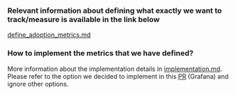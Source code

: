 ### Relevant information about defining what exactly we want to track/measure is available in the link below

[define_adoption_metrics.md](https://github.com/packit/research/blob/main/adoption-metrics/define_adoption_metrics.md)

### How to implement the metrics that we have defined?

More information about the implementation details in
[implementation.md](https://github.com/packit/research/blob/main/adoption-metrics/implementation.md).
Please refer to the option we decided to implement in
this [PR](https://github.com/packit/research/pull/149) (Grafana) and ignore other options.

